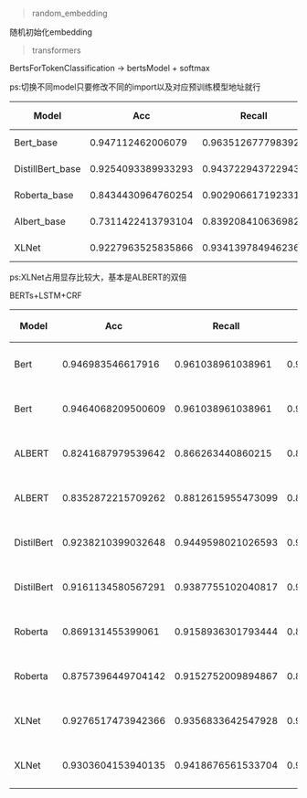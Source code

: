 > random_embedding

随机初始化embedding

> transformers

BertsForTokenClassification -> bertsModel + softmax

ps:切换不同model只要修改不同的import以及对应预训练模型地址就行

Model | Acc | Recall| F1| Training Time | epoch | lr
--- | --- | --- | --- | --- | --- | ---
Bert_base|0.947112462006079|0.9635126777983921|0.955242182709994|494 | 10 |5e-5
DistillBert_base|0.9254093389933293|0.9437229437229437|0.934476423759951|927 |15 | 5e-5
Roberta_base|0.8434430964760254|0.9029066171923315|0.8721624850657109|5226 |50 | 5e-5
Albert_base|0.7311422413793104|0.839208410636982|0.7814569536423841|4633 |60 | 5e-5
XLNet|0.9227963525835866|0.9341397849462365|0.9232813018930587|1019 |15 | 5e-5

ps:XLNet占用显存比较大，基本是ALBERT的双倍

BERTs+LSTM+CRF

Model | Acc | Recall| F1| Training Time | epoch | lr | 方案
--- | --- | --- | --- | --- | --- | --- | ---
Bert|0.946983546617916|0.961038961038961|0.9539594843462248|755 | 10 |5e-5 |方案一
Bert|0.9464068209500609|0.961038961038961|0.9536667689475299|1371 | 10 |5e-5 |方案二
ALBERT|0.8241687979539642|0.866263440860215|0.844692005242464|2186 | 20 |5e-5 |方案一
ALBERT|0.8352872215709262|0.8812615955473099|0.8576587421005115|1555 | 20 |5e-5 |方案二
DistilBert|0.9238210399032648|0.9449598021026593|0.9342708651788443|745 | 10 |5e-5 |方案一
DistilBert|0.9161134580567291|0.9387755102040817|0.9273060476481368|523 | 10 |5e-5 |方案二
Roberta|0.869131455399061|0.9158936301793444|0.8919000301114122|1598 | 17 |5e-5 |方案一
Roberta|0.8757396449704142|0.9152752009894867|0.8950710613849411|1490 | 20 |5e-5 |方案二
XLNet|0.9276517473942366|0.9356833642547928|0.9316502463054187|1472 | 15 |5e-5 |方案一
XLNet|0.9303604153940135|0.9418676561533704|0.9360786724031962|1433 | 15 |5e-5 |方案二